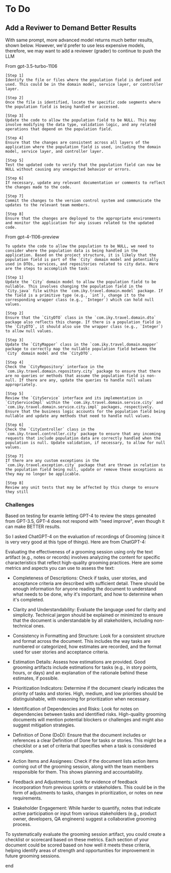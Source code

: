 # To Do

## Add a Reviwer to Demand Better Results

With same prompt, more advanced model returns much better results, shown below. However, we'd prefer to use less expensive models, therefore, we may want to add a reviewer (grader) to continue to push the LLM

From gpt-3.5-turbo-1106

```
[Step 1]
Identify the file or files where the population field is defined and used. This could be in the domain model, service layer, or controller layer.

[Step 2]
Once the file is identified, locate the specific code segments where the population field is being handled or accessed.

[Step 3]
Update the code to allow the population field to be NULL. This may involve modifying the data type, validation logic, and any related operations that depend on the population field.

[Step 4]
Ensure that the changes are consistent across all layers of the application where the population field is used, including the domain model, service layer, and controller layer.

[Step 5]
Test the updated code to verify that the population field can now be NULL without causing any unexpected behavior or errors.

[Step 6]
If necessary, update any relevant documentation or comments to reflect the changes made to the code.

[Step 7]
Commit the changes to the version control system and communicate the updates to the relevant team members.

[Step 8]
Ensure that the changes are deployed to the appropriate environments and monitor the application for any issues related to the updated code.
```

From gpt-4-1106-preview

```
To update the code to allow the population to be NULL, we need to consider where the population data is being handled in the application. Based on the project structure, it is likely that the population field is part of the `City` domain model and potentially used in DTOs, services, and repositories related to city data. Here are the steps to accomplish the task:

[Step 1]
Update the `City` domain model to allow the population field to be nullable. This involves changing the population field in the `City.java` file within the `com.iky.travel.domain.model` package. If the field is a primitive type (e.g., `int`), change it to the corresponding wrapper class (e.g., `Integer`) which can hold null values.

[Step 2]
Ensure that the `CityDTO` class in the `com.iky.travel.domain.dto` package also reflects this change. If there is a population field in the `CityDTO`, it should also use the wrapper class (e.g., `Integer`) to allow null values.

[Step 3]
Update the `CityMapper` class in the `com.iky.travel.domain.mapper` package to correctly map the nullable population field between the `City` domain model and the `CityDTO`.

[Step 4]
Check the `CityRepository` interface in the `com.iky.travel.domain.repository.city` package to ensure that there are no queries or methods that assume the population field is non-null. If there are any, update the queries to handle null values appropriately.

[Step 5]
Review the `CityService` interface and its implementation in `CityServiceImpl` within the `com.iky.travel.domain.service.city` and `com.iky.travel.domain.service.city.impl` packages, respectively. Ensure that the business logic accounts for the population field being nullable and update any methods that need to handle null values.

[Step 6]
Check the `CityController` class in the `com.iky.travel.controller.city` package to ensure that any incoming requests that include population data are correctly handled when the population is null. Update validation, if necessary, to allow for null values.

[Step 7]
If there are any custom exceptions in the `com.iky.travel.exception.city` package that are thrown in relation to the population field being null, update or remove these exceptions as they may no longer be applicable.

[Step 8]
Review any unit tests that may be affected by this change to ensure they still
```

### Challenges

Based on testing for examle letting GPT-4 to review the steps geneated from GPT-3.5, GPT-4 does not respond with "need improve", even though it can make BETTER results.

So I asked ChatGPT-4 on the evaluation of recordings of Grooming (since it is very very good at this type of things). Here are from ChatGPT-4:


Evaluating the effectiveness of a grooming session using only the text artifact (e.g., notes or records) involves 
analyzing the content for specific characteristics that reflect high-quality grooming practices. Here are some metrics and aspects you can use to assess the text:

* Completeness of Descriptions: Check if tasks, user stories, and acceptance criteria are described with sufficient detail. There should be enough information for anyone reading the document to understand what needs to be done, why it's important, and how to determine when it's completed.

* Clarity and Understandability: Evaluate the language used for clarity and simplicity. Technical jargon should be explained or minimized to ensure that the document is understandable by all stakeholders, including non-technical ones.

* Consistency in Formatting and Structure: Look for a consistent structure and format across the document. This includes the way tasks are numbered or categorized, how estimates are recorded, and the format used for user stories and acceptance criteria.

* Estimation Details: Assess how estimations are provided. Good grooming artifacts include estimations for tasks (e.g., in story points, hours, or days) and an explanation of the rationale behind these estimates, if possible.

* Prioritization Indicators: Determine if the document clearly indicates the priority of tasks and stories. High, medium, and low priorities should be distinguishable, with reasoning for prioritization when necessary.

* Identification of Dependencies and Risks: Look for notes on dependencies between tasks and identified risks. High-quality grooming documents will mention potential blockers or challenges and might also suggest mitigation strategies.

* Definition of Done (DoD): Ensure that the document includes or references a clear Definition of Done for tasks or stories. This might be a checklist or a set of criteria that specifies when a task is considered complete.

* Action Items and Assignees: Check if the document lists action items coming out of the grooming session, along with the team members responsible for them. This shows planning and accountability.

* Feedback and Adjustments: Look for evidence of feedback incorporation from previous sprints or stakeholders. This could be in the form of adjustments to tasks, changes in prioritization, or notes on new requirements.

* Stakeholder Engagement: While harder to quantify, notes that indicate active participation or input from various stakeholders (e.g., product owner, developers, QA engineers) suggest a collaborative grooming process.

To systematically evaluate the grooming session artifact, you could create a checklist or scorecard based on these metrics. Each section of your document could be scored based on how well it meets these criteria, helping identify areas of strength and opportunities for improvement in future grooming sessions.

end